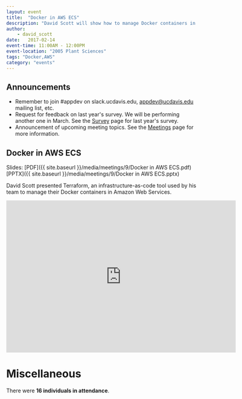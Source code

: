 ```yaml
---
layout: event
title:  "Docker in AWS ECS"
description: "David Scott will show how to manage Docker containers in AWS ECS."
author:
    - david_scott
date:   2017-02-14
event-time: 11:00AM - 12:00PM
event-location: "2005 Plant Sciences"
tags: "Docker,AWS"
category: "events"
---
```


Announcements
-
- Remember to join #appdev on slack.ucdavis.edu, appdev@ucdavis.edu mailing list, etc.
- Request for feedback on last year's survey. We will be performing another one in March. See the <a href="{{site.baseurl}}/survey">Survey</a> page for last year's survey.
- Announcement of upcoming meeting topics. See the <a href="{{site.baseurl}}/events">Meetings</a> page for more information.

Docker in AWS ECS
-
Slides: [PDF]({{ site.baseurl }}/media/meetings/9/Docker in AWS ECS.pdf) [PPTX]({{ site.baseurl }}/media/meetings/9/Docker in AWS ECS.pptx)

David Scott presented Terraform, an infrastructure-as-code tool used by his team to manage their Docker containers in Amazon Web Services.

<iframe id="kaltura_player" class="video-frame" src="https://cdnapisec.kaltura.com/p/1770401/sp/177040100/embedIframeJs/uiconf_id/29032722/partner_id/1770401?iframeembed=true&playerId=kaltura_player&entry_id=0_2t8tetmk&flashvars[mediaProtocol]=rtmp&amp;flashvars[streamerType]=rtmp&amp;flashvars[streamerUrl]=rtmp://www.kaltura.com:1935&amp;flashvars[rtmpFlavors]=1&amp;flashvars[localizationCode]=en&amp;flashvars[leadWithHTML5]=true&amp;flashvars[sideBarContainer.plugin]=true&amp;flashvars[sideBarContainer.position]=left&amp;flashvars[sideBarContainer.clickToClose]=true&amp;flashvars[chapters.plugin]=true&amp;flashvars[chapters.layout]=vertical&amp;flashvars[chapters.thumbnailRotator]=false&amp;flashvars[streamSelector.plugin]=true&amp;flashvars[EmbedPlayer.SpinnerTarget]=videoHolder&amp;flashvars[dualScreen.plugin]=true&amp;&wid=0_34fb1fmv" width="608" height="402" allowfullscreen webkitallowfullscreen mozAllowFullScreen frameborder="0"></iframe>

Miscellaneous
=
There were **16 individuals in attendance**.
